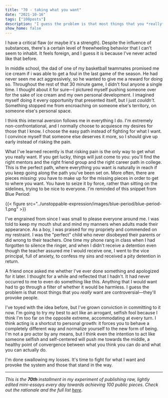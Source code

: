 ```yaml
---
title: "70 - taking what you want"
date: "2021-10-16"
tags: ["100posts"]
description: "I guess the problem is that most things that you *really* want are controversial—they'll provoke people."
show_home: false
---
```


I have a critical flaw (or maybe it's a strength). Despite the influence of substances, there's a certain level of freewheeling behavior that I can't seem to inhabit. It feels foreign, and I guess it is because I've never acted like that before. 

In middle school, the dad of one of my basketball teammates promised me ice cream if i was able to get a foul in the last game of the season. He had never seen me act aggressively, so he wanted to give me a reward for doing so. Throughout the rest of that 30 minute game, I didn't foul anyone a single time. I thought about it for sure—I pictured myself pushing someone over for the sake of ice cream and my own personal development. I imagined myself doing it every opportunity that presented itself, but I just *couldn't*. Something stopped me from encroaching on someone else's territory, on someone else's personal space.

I think this internal aversion follows me in everything I do. I'm extremely non-confrontational, and I normally choose to acquiesce my desires for those that I know. I choose the easy path instead of fighting for what I want. I convince myself that someone else deserves it more, so I should give up early instead of risking the pain. 

What I've learned recently is that risking pain is the only way to get what you really want. If you get lucky, things will just come to you: you'll find the right mentors and the right friend group and the right career path in college. This is the perfect path, where everything you want is naturally in reach if you keep going along the path you've been set on. More often, there are pieces missing: you have to make up for the missing pieces in order to get to where you want. You have to seize it by force, rather than sitting on the sidelines, trying to be nice to everyone. I'm reminded of this snippet from Blue Period:

{{< figure src="../unstoppable-expression/images/blue-period/blue-period-1.png" >}}

I've engrained from since I was small to please everyone around me. I was told to keep my mouth shut and mind my manners when adults made their appearance. As a boy, I was praised for my propriety and commended on my restraint. I was the "perfect" child who never disobeyed their parents or did wrong to their teachers. One time my phone rang in class when I had forgotten to silence the ringer, and when I didn't receive a detention even though the teacher assured me I would receive one, I went to the vice principal, full of anxiety, to confess my sins and received a pity detention in return. 

A friend once asked me whether I've ever done something and apologized for it later. I thought for a while and reflected that I hadn't. It had never occurred to me to even do something like this. Anything that I would want had to go through a filter of whether it would be harmless. I guess the problem is that most things that you *really* want are controversial—they'll provoke people. 

I've toyed with the idea before, but I've grown conviction in committing to it now. I'm going to try my best to act like an arrogant, selfish fool because I think I'm too far on the opposite extreme, accommodating at every turn. I think acting is a shortcut to personal growth: it forces you to behave a completely different way and normalize yourself to the new form of being. I'm not a pro actor by any means, but I think even the intention to act like someone selfish and self-centered will push me towards the middle, a healthy point of convergence between what you think you can do and what you can actually do.

I'm done swallowing my losses. It's time to fight for what I want and provoke the system and those that stand in the way.

---
*This is the **70th** installment in my experiment of publishing raw, lightly edited mini-essays every day towards achieving 100 public pieces. Check out the rationale and the full list [here](/experiments/100posts/)*.
